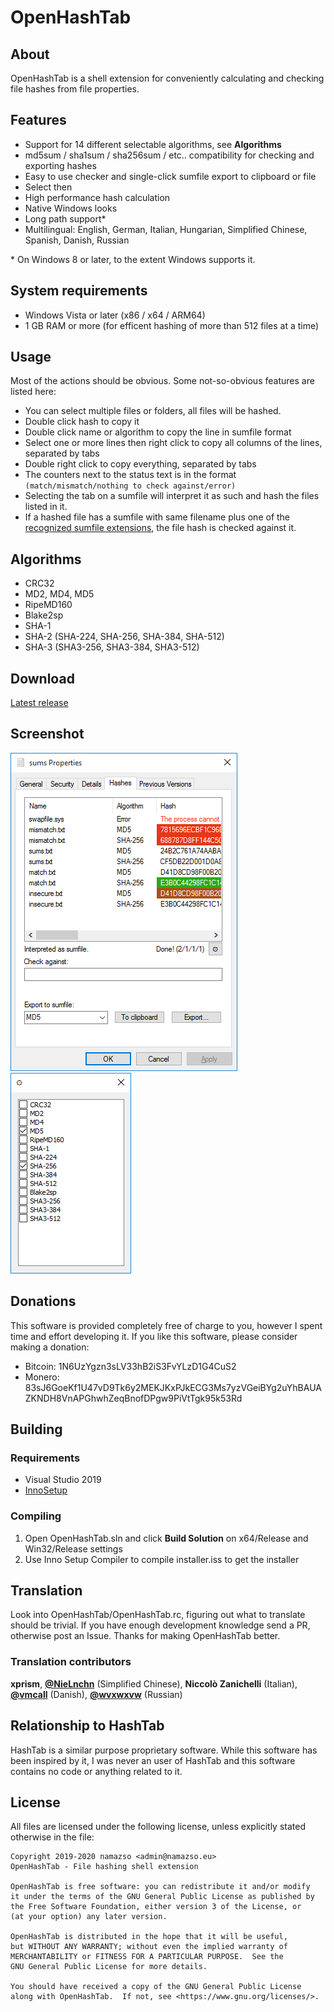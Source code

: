 # OpenHashTab

## About

OpenHashTab is a shell extension for conveniently calculating and checking file hashes from file properties.

## Features

* Support for 14 different selectable algorithms, see **Algorithms**
* md5sum / sha1sum / sha256sum / etc.. compatibility for checking and exporting hashes
* Easy to use checker and single-click sumfile export to clipboard or file
* Select then 
* High performance hash calculation
* Native Windows looks
* Long path support\*
* Multilingual: English, German, Italian, Hungarian, Simplified Chinese, Spanish, Danish, Russian

\* On Windows 8 or later, to the extent Windows supports it.

## System requirements

* Windows Vista or later (x86 / x64 / ARM64)
* 1 GB RAM or more (for efficent hashing of more than 512 files at a time)

## Usage

Most of the actions should be obvious. Some not-so-obvious features are listed here:

* You can select multiple files or folders, all files will be hashed.
* Double click hash to copy it
* Double click name or algorithm to copy the line in sumfile format
* Select one or more lines then right click to copy all columns of the lines, separated by tabs
* Double right click to copy everything, separated by tabs
* The counters next to the status text is in the format `(match/mismatch/nothing to check against/error)`
* Selecting the tab on a sumfile will interpret it as such and hash the files listed in it.
* If a hashed file has a sumfile with same filename plus one of the [recognized sumfile extensions](https://github.com/namazso/OpenHashTab/blob/master/OpenHashTab/Hasher.cpp#L242-L251), the file hash is checked against it.

## Algorithms

* CRC32
* MD2, MD4, MD5
* RipeMD160
* Blake2sp
* SHA-1
* SHA-2 (SHA-224, SHA-256, SHA-384, SHA-512)
* SHA-3 (SHA3-256, SHA3-384, SHA3-512)

## Download

[Latest release](https://github.com/namazso/OpenHashTab/releases/latest/download/OpenHashTab_setup.exe)

## Screenshot

![Screenshot](resources/screenshot.png) ![Algorithms](resources/algorithms.png)

## Donations

This software is provided completely free of charge to you, however I spent time and effort developing it. If you like this software, please consider making a donation:

* Bitcoin: 1N6UzYgzn3sLV33hB2iS3FvYLzD1G4CuS2
* Monero: 83sJ6GoeKf1U47vD9Tk6y2MEKJKxPJkECG3Ms7yzVGeiBYg2uYhBAUAZKNDH8VnAPGhwhZeqBnofDPgw9PiVtTgk95k53Rd

## Building

### Requirements

* Visual Studio 2019
* [InnoSetup](http://www.jrsoftware.org/isinfo.php)

### Compiling

1. Open OpenHashTab.sln and click __Build Solution__ on x64/Release and Win32/Release settings
2. Use Inno Setup Compiler to compile installer.iss to get the installer

## Translation

Look into OpenHashTab/OpenHashTab.rc, figuring out what to translate should be trivial. If you have enough development knowledge send a PR, otherwise post an Issue. Thanks for making OpenHashTab better.

### Translation contributors

**xprism**, **[@NieLnchn](https://github.com/NieLnchn)** (Simplified Chinese), **Niccolò Zanichelli** (Italian), **[@vmcall](https://github.com/vmcall/)** (Danish), **[@wvxwxvw](https://github.com/wvxwxvw/)** (Russian)

## Relationship to HashTab

HashTab is a similar purpose proprietary software. While this software has been inspired by it, I was never an user of HashTab and this software contains no code or anything related to it.

## License

All files are licensed under the following license, unless explicitly stated otherwise in the file:

	Copyright 2019-2020 namazso <admin@namazso.eu>
	OpenHashTab - File hashing shell extension
	
	OpenHashTab is free software: you can redistribute it and/or modify
	it under the terms of the GNU General Public License as published by
	the Free Software Foundation, either version 3 of the License, or
	(at your option) any later version.
	
	OpenHashTab is distributed in the hope that it will be useful,
	but WITHOUT ANY WARRANTY; without even the implied warranty of
	MERCHANTABILITY or FITNESS FOR A PARTICULAR PURPOSE.  See the
	GNU General Public License for more details.
	
	You should have received a copy of the GNU General Public License
	along with OpenHashTab.  If not, see <https://www.gnu.org/licenses/>.